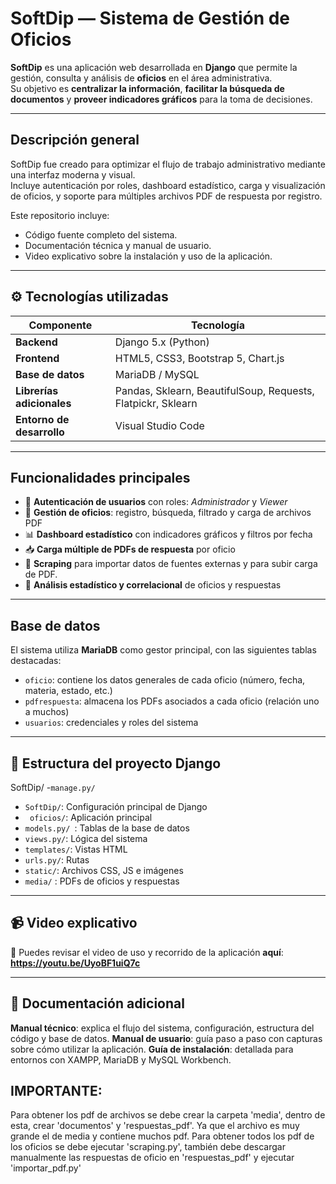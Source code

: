 # SoftDip — Sistema de Gestión de Oficios

**SoftDip** es una aplicación web desarrollada en **Django** que permite la gestión, consulta y análisis de **oficios** en el área administrativa.  
Su objetivo es **centralizar la información**, **facilitar la búsqueda de documentos** y **proveer indicadores gráficos** para la toma de decisiones.

---

##  Descripción general

SoftDip fue creado para optimizar el flujo de trabajo administrativo mediante una interfaz moderna y visual.  
Incluye autenticación por roles, dashboard estadístico, carga y visualización de oficios, y soporte para múltiples archivos PDF de respuesta por registro.

Este repositorio incluye:
- Código fuente completo del sistema.
- Documentación técnica y manual de usuario.
- Video explicativo sobre la instalación y uso de la aplicación.

---

## ⚙️ Tecnologías utilizadas

| Componente | Tecnología |
|-------------|-------------|
| **Backend** | Django 5.x (Python) |
| **Frontend** | HTML5, CSS3, Bootstrap 5, Chart.js |
| **Base de datos** | MariaDB / MySQL |
| **Librerías adicionales** | Pandas, Sklearn, BeautifulSoup, Requests, Flatpickr, Sklearn|
| **Entorno de desarrollo** | Visual Studio Code |

---

##  Funcionalidades principales

- 🔐 **Autenticación de usuarios** con roles: *Administrador* y  *Viewer*  
- 📄 **Gestión de oficios**: registro, búsqueda, filtrado y carga de archivos PDF  
- 📊 **Dashboard estadístico** con indicadores gráficos y filtros por fecha  
- 📥 **Carga múltiple de PDFs de respuesta** por oficio  
- 🤖 **Scraping** para importar datos de fuentes externas y para subir carga de PDF.   
- 🧮 **Análisis estadístico y correlacional** de oficios y respuestas

---

## Base de datos

El sistema utiliza **MariaDB** como gestor principal, con las siguientes tablas destacadas:

- `oficio`: contiene los datos generales de cada oficio (número, fecha, materia, estado, etc.)
- `pdfrespuesta`: almacena los PDFs asociados a cada oficio (relación uno a muchos)
- `usuarios`: credenciales y roles del sistema

---

## 📂 Estructura del proyecto Django

SoftDip/
-`manage.py/`
- `SoftDip/`: Configuración principal de Django
- ` oficios/`: Aplicación principal
- `models.py/ `:  Tablas de la base de datos
- `views.py/`: Lógica del sistema
- `templates/`: Vistas HTML
- `urls.py/`: Rutas
- `static/`: Archivos CSS, JS e imágenes
- `media/` : PDFs de oficios y respuestas

---

## 📹 Video explicativo
🎥 Puedes revisar el video de uso y recorrido de la aplicación **aquí**: **https://youtu.be/UyoBF1uiQ7c**

---

## 📑 Documentación adicional

  **Manual técnico**: explica el flujo del sistema, configuración, estructura del código y base de datos.
  **Manual de usuario**: guía paso a paso con capturas sobre cómo utilizar la aplicación.
  **Guía de instalación**: detallada para entornos con XAMPP, MariaDB y MySQL Workbench.

  
## IMPORTANTE:
Para obtener los pdf de archivos se debe crear la carpeta 'media', dentro de esta, crear 'documentos' y 'respuestas_pdf'. Ya que el archivo es muy grande el de media y contiene muchos pdf. Para obtener todos los pdf de los oficios se debe ejecutar 'scraping.py',  también debe descargar manualmente las respuestas de oficio en 'respuestas_pdf' y ejecutar 'importar_pdf.py'



